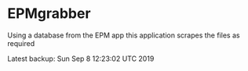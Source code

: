 # EPMgrabber
Using a database from the EPM app this application scrapes the files as required


Latest backup: Sun Sep 8 12:23:02 UTC 2019
